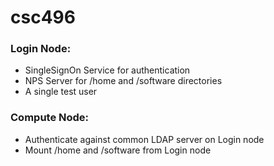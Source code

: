# csc496

### Login Node:
- SingleSignOn Service for authentication
- NPS Server for /home and /software directories
- A single test user
### Compute Node:
- Authenticate against common LDAP server on Login node
- Mount /home and /software from Login node
